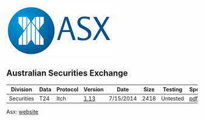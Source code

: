 ![Asx](https://github.com/Open-Markets-Initiative/Directory/blob/master/Logos/Asx.png)


## Australian Securities Exchange

|Division | Data | Protocol | Version | Date | Size | Testing | Specification|
|--- | --- | --- | --- | --- | --- | --- | ---|
|Securities | T24 | Itch | [1.13](https://github.com/Open-Markets-Initiative/CSharp.Packed.Structs/blob/master/Asx/Asx.Securities.T24.Itch.v1.13.cs "Australian Securities Exchange 1.13 C# Structs") | 7/15/2014 | 2418 | Untested | [pdf](https://github.com/Open-Markets-Initiative/Directory/blob/master/Specifications/Asx/Asx.Securities.T24.Itch.v1.13.pdf "Specification manual")|


Asx: [website](https://www.asx.com.au "Go to Australian Securities Exchange")


